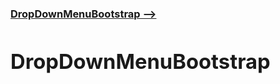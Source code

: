 [**<h3>DropDownMenuBootstrap --><h3>**](https://maximmorkovnik.github.io/DropDownMenuBootstrap/)
  
<h1>DropDownMenuBootstrap</h1>
